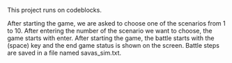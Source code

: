 This project runs on codeblocks.

After starting the game, we are asked to choose one of the scenarios from 1 to 10. 
After entering the number of the scenario we want to choose, the game starts with enter. 
After starting the game, the battle starts with the (space) key and the end game status is shown on the screen. 
Battle steps are saved in a file named savas_sim.txt.
